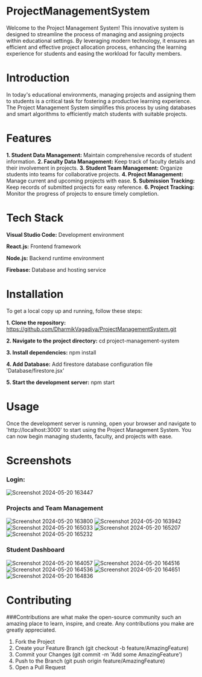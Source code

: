 # ProjectManagementSystem
Welcome to the Project Management System! This innovative system is designed to streamline the process of managing and assigning projects within educational settings. By leveraging modern technology, it ensures an efficient and effective project allocation process, enhancing the learning experience for students and easing the workload for faculty members.

# Introduction
In today's educational environments, managing projects and assigning them to students is a critical task for fostering a productive learning experience. The Project Management System simplifies this process by using databases and smart algorithms to efficiently match students with suitable projects.

# Features
**1. Student Data Management:** Maintain comprehensive records of student information.
**2. Faculty Data Management:** Keep track of faculty details and their involvement in projects.
**3. Student Team Management:** Organize students into teams for collaborative projects.
**4. Project Management:** Manage current and upcoming projects with ease.
**5. Submission Tracking:** Keep records of submitted projects for easy reference.
**6. Project Tracking:** Monitor the progress of projects to ensure timely completion.

# Tech Stack
**Visual Studio Code:** Development environment

**React.js:** Frontend framework

**Node.js:** Backend runtime environment

**Firebase:** Database and hosting service

# Installation
To get a local copy up and running, follow these steps:

**1. Clone the repository:** https://github.com/DharmikVagadiya/ProjectManagementSystem.git

**2. Navigate to the project directory:** cd project-management-system

**3. Install dependencies:** npm install

**4. Add Database:** Add firestore database configuration file 'Database/firestore.jsx'

**5. Start the development server:** npm start

# Usage
Once the development server is running, open your browser and navigate to 'http://localhost:3000' to start using the Project Management System. You can now begin managing students, faculty, and projects with ease.

# Screenshots

### Login:
![Screenshot 2024-05-20 163447](https://github.com/DharmikVagadiya/ProjectManagementSystem/assets/121508927/82261b74-2ff5-4127-a76e-3bf278a767ef)


### Projects and Team Management
![Screenshot 2024-05-20 163800](https://github.com/DharmikVagadiya/ProjectManagementSystem/assets/121508927/4bcb0540-e52d-4666-bb15-05f6eacc909c)
![Screenshot 2024-05-20 163942](https://github.com/DharmikVagadiya/ProjectManagementSystem/assets/121508927/afd7915c-affd-410b-9db5-7b98946de4ea)
![Screenshot 2024-05-20 165033](https://github.com/DharmikVagadiya/ProjectManagementSystem/assets/121508927/1b0a3161-2bc9-40ab-a681-e3c1c75c6043)
![Screenshot 2024-05-20 165207](https://github.com/DharmikVagadiya/ProjectManagementSystem/assets/121508927/44cae42b-8b57-4eb4-8c59-38a02504295e)
![Screenshot 2024-05-20 165232](https://github.com/DharmikVagadiya/ProjectManagementSystem/assets/121508927/5acf5deb-785c-46df-b0f0-6c2239269931)


### Student Dashboard
![Screenshot 2024-05-20 164057](https://github.com/DharmikVagadiya/ProjectManagementSystem/assets/121508927/9628c78e-0359-49de-a9e8-7a8fe34196ab)
![Screenshot 2024-05-20 164516](https://github.com/DharmikVagadiya/ProjectManagementSystem/assets/121508927/79af7f82-d74b-4de6-8b7e-9a20c4bae30e)
![Screenshot 2024-05-20 164536](https://github.com/DharmikVagadiya/ProjectManagementSystem/assets/121508927/f6febce2-893f-4ecb-a14b-897a2b0b22aa)
![Screenshot 2024-05-20 164651](https://github.com/DharmikVagadiya/ProjectManagementSystem/assets/121508927/6513aa88-2a3a-4de3-805d-2d9b489ea943)
![Screenshot 2024-05-20 164836](https://github.com/DharmikVagadiya/ProjectManagementSystem/assets/121508927/70eabd12-9dc4-480d-bd7d-8eea0524b555)


# Contributing

###Contributions are what make the open-source community such an amazing place to learn, inspire, and create. Any contributions you make are greatly appreciated.

1. Fork the Project
2. Create your Feature Branch (git checkout -b feature/AmazingFeature)
3. Commit your Changes (git commit -m 'Add some AmazingFeature')
4. Push to the Branch (git push origin feature/AmazingFeature)
5. Open a Pull Request
